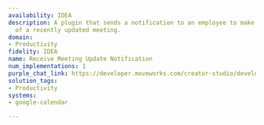 ```yaml
---
availability: IDEA
description: A plugin that sends a notification to an employee to make them aware
  of a recently updated meeting.
domain:
- Productivity
fidelity: IDEA
name: Receive Meeting Update Notification
num_implementations: 1
purple_chat_link: https://developer.moveworks.com/creator-studio/developer-tools/purple-chat/?conversation=%7B%22startTimestamp%22%3A%2211%3A43%2BAM%22%2C%22messages%22%3A%5B%7B%22role%22%3A%22assistant%22%2C%22parts%22%3A%5B%7B%22richText%22%3A%22A+meeting+you+are+part+of+has+been+updated.+Here+are+the+changes%3A%22%7D%2C%7B%22richText%22%3A%22%3Cb%3EUpdated+Meeting+Details%3C%2Fb%3E%3Cbr%3E%3Cb%3ETitle%3A%3C%2Fb%3E+Project+Kickoff%3Cbr%3E%3Cb%3EDate+Change%3A%3C%2Fb%3E+November+15%2C+2023+%E2%9E%94+November+16%2C+2023%3Cbr%3E%3Cb%3ETime+Change%3A%3C%2Fb%3E+10%3A00+AM+-+11%3A00+AM+%E2%9E%94+2%3A00+PM+-+3%3A00+PM%3Cbr%3E%3Cb%3EOrganizer%3A%3C%2Fb%3E+Jane+Doe%3Cbr%3E%3Cb%3ELocation%3A%3C%2Fb%3E+Zoom%22%7D%2C%7B%22buttons%22%3A%5B%7B%22style%22%3A%22filled%22%2C%22buttonText%22%3A%22View+in+Google+Calendar%22%7D%2C%7B%22style%22%3A%22outlined%22%2C%22buttonText%22%3A%22Dismiss%22%7D%5D%7D%5D%7D%5D%7D
solution_tags:
- Productivity
systems:
- google-calendar

---
```

